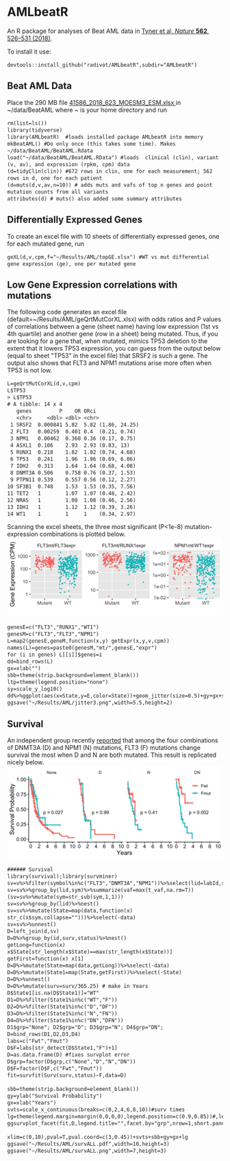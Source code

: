 # AMLbeatR
An R package for analyses of  Beat AML data in
[Tyner et al, *Nature* **562**, 526–531 (2018)](https://www.nature.com/articles/s41586-018-0623-z).  

To install it use:  
```
devtools::install_github("radivot/AMLbeatR",subdir="AMLbeatR")
```

## Beat AML Data
Place the 290 MB file  [41586_2018_623_MOESM3_ESM.xlsx ](https://static-content.springer.com/esm/art%3A10.1038%2Fs41586-018-0623-z/MediaObjects/41586_2018_623_MOESM3_ESM.xlsx) in ~/data/BeatAML where ~ is your home directory and run  

```
rm(list=ls()) 
library(tidyverse)
library(AMLbeatR)  #loads installed package AMLbeatR into memory 
mkBeatAML() #Do only once (this takes some time). Makes ~/data/BeatAML/BeatAML.Rdata 
load("~/data/BeatAML/BeatAML.RData") #loads  clinical (clin), variant (v, av), and expression (rpkm, cpm) data  
(d=tidyClin(clin)) #672 rows in clin, one for each measurement; 562 rows in d, one for each patient
(d=muts(d,v,av,n=10)) # adds muts and vafs of top n genes and point mutation counts from all variants
attributes(d) # muts() also added some summary attributes
```

## Differentially Expressed Genes
To create an excel file with 10 sheets of differentially expressed genes, one for each mutated gene, run
```
geXL(d,v,cpm,f="~/Results/AML/topGE.xlsx") #WT vs mut differential gene expression (ge), one per mutated gene
``` 

## Low Gene Expression correlations with mutations

The following code generates an excel file (default=~/Results/AML/geQrtMutCorXL.xlsx) with odds ratios
and P values of correlations between a gene (sheet name) having low expression (1st vs 4th quartile) and another gene (row in a sheet) being mutated. Thus, if you are looking for a gene that, when mutated, mimics TP53 deletion to the extent that it lowers TP53 expression, you can guess from the output below (equal to  sheet "TP53" in the excel file) that SRSF2 is such a gene. The output also shows that FLT3 and NPM1 mutations arise more often when TP53 is not low. 

```
L=geQrtMutCorXL(d,v,cpm)
L$TP53
> L$TP53
# A tibble: 14 x 4
   genes         P    OR ORci              
   <chr>     <dbl> <dbl> <chr>             
 1 SRSF2  0.000841 5.82  5.82 (1.86, 24.25)
 2 FLT3   0.00259  0.401 0.4  (0.21, 0.74)  
 3 NPM1   0.00462  0.360 0.36 (0.17, 0.75) 
 4 ASXL1  0.106    2.93  2.93 (0.83, 13)   
 5 RUNX1  0.218    1.82  1.82 (0.74, 4.68) 
 6 TP53   0.241    1.96  1.96 (0.69, 6.06) 
 7 IDH2   0.313    1.64  1.64 (0.68, 4.08) 
 8 DNMT3A 0.506    0.758 0.76 (0.37, 1.53) 
 9 PTPN11 0.539    0.557 0.56 (0.12, 2.27) 
10 SF3B1  0.748    1.53  1.53 (0.35, 7.56) 
11 TET2   1        1.07  1.07 (0.48, 2.42) 
12 NRAS   1        1.08  1.08 (0.46, 2.56) 
13 IDH1   1        1.12  1.12 (0.39, 3.26) 
14 WT1    1        1     1    (0.34, 2.97)  
```


Scanning the excel sheets, the three most significant (P<1e-8) mutation-expression combinations is plotted below.
![](docs/jitter3.png)

```
genesE=c("FLT3","RUNX1","WT1")
genesM=c("FLT3","FLT3","NPM1")
L=map2(genesE,geneM,function(x,y) getExpr(x,y,v,cpm))
names(L)=genes=paste0(genesM,"mt/",genesE,"expr")
for (i in genes) L[[i]]$genes=i
dd=bind_rows(L)
gx=xlab("")
sbb=theme(strip.background=element_blank())
ltp=theme(legend.position="none")
sy=scale_y_log10()
dd%>%ggplot(aes(x=State,y=E,color=State))+geom_jitter(size=0.5)+gy+gx+sbb+ltp+sy+facet_wrap(~genes,scales="free")
ggsave("~/Results/AML/jitter3.png",width=5.5,height=2)
```

## Survival
An independent group recently [reported](https://www.nejm.org/doi/full/10.1056/NEJMoa1516192) 
that among the four combinations of DNMT3A (D) and NPM1 (N) mutations, FLT3 (F) mutations change survival 
the most when D and N are both mutated. This result is replicated nicely below.
![](docs/survALL.png)

```
###### Survival
library(survival);library(survminer)
sv=v%>%filter(symbol%in%c("FLT3","DNMT3A","NPM1"))%>%select(lid=labId,sym=symbol,t_vaf)
sv=sv%>%group_by(lid,sym)%>%summarize(vaf=max(t_vaf,na.rm=T))
(sv=sv%>%mutate(sym=str_sub(sym,1,1)))
sv=sv%>%group_by(lid)%>%nest()
sv=sv%>%mutate(State=map(data,function(x) str_c(x$sym,collapse="")))%>%select(-data)
sv=sv%>%unnest()
D=left_join(d,sv)
D=D%>%group_by(id,surv,status)%>%nest()
getLong=function(x) x$State[str_length(x$State)==max(str_length(x$State))]
getFirst=function(x) x[1]
D=D%>%mutate(State=map(data,getLong))%>%select(-data)
D=D%>%mutate(State1=map(State,getFirst))%>%select(-State)
D=D%>%unnest()
D=D%>%mutate(surv=surv/365.25) # make in Years
D$State1[is.na(D$State1)]="WT"
D1=D%>%filter(State1%in%c("WT","F"))
D2=D%>%filter(State1%in%c("D","DF"))
D3=D%>%filter(State1%in%c("N","FN"))
D4=D%>%filter(State1%in%c("DN","DFN"))
D1$grp="None"; D2$grp="D"; D3$grp="N"; D4$grp="DN";
D=bind_rows(D1,D2,D3,D4)
labs=c("Fwt","Fmut")
D$F=labs[str_detect(D$State1,"F")+1]
D=as.data.frame(D) #fixes survplot error 
D$grp=factor(D$grp,c("None","D","N","DN"))
D$F=factor(D$F,c("Fwt","Fmut"))
fit=survfit(Surv(surv,status)~F,data=D)

sbb=theme(strip.background=element_blank())
gy=ylab("Survival Probability")
gx=xlab("Years")
svts=scale_x_continuous(breaks=c(0,2,4,6,8,10))#surv times
lg=theme(legend.margin=margin(0,0,0,0),legend.position=c(0.9,0.85))#,legend.direction="horizontal")
ggsurvplot_facet(fit,D,legend.title="",facet.by="grp",nrow=1,short.panel.labs=T,
                 xlim=c(0,10),pval=T,pval.coord=c(3,0.45))+svts+sbb+gy+gx+lg
ggsave("~/Results/AML/survALL.pdf",width=10,height=3)
ggsave("~/Results/AML/survALL.png",width=7,height=3)
```

